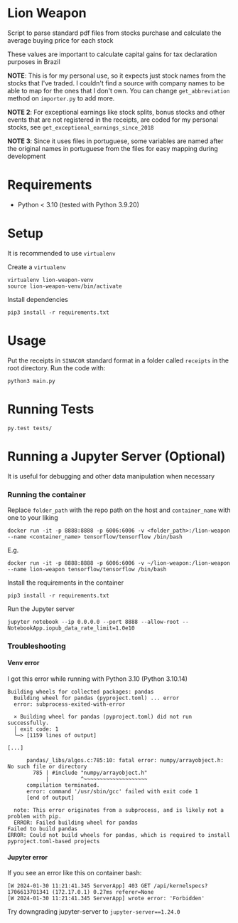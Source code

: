 # Lion Weapon

Script to parse standard pdf files from stocks purchase and calculate the average buying price for each stock

These values are important to calculate capital gains for tax declaration purposes in Brazil

**NOTE**: This is for my personal use, so it expects just stock names from the stocks that I've traded. I couldn't find a source with company names to be able to map for the ones that I don't own. You can change `get_abbreviation` method on `importer.py` to add more.

**NOTE 2**: For exceptional earnings like stock splits, bonus stocks and other events that are not registered in the receipts, are coded for my personal stocks, see `get_exceptional_earnings_since_2018`

**NOTE 3**: Since it uses files in portuguese, some variables are named after the original names in portuguese from the files for easy mapping during development

# Requirements

* Python < 3.10 (tested with Python 3.9.20)

# Setup

It is recommended to use `virtualenv`

Create a `virtualenv`

```
virtualenv lion-weapon-venv
source lion-weapon-venv/bin/activate
```

Install dependencies

```
pip3 install -r requirements.txt
```

# Usage

Put the receipts in `SINACOR` standard format in a folder called `receipts` in the root directory. Run the code with:

```
python3 main.py
```

# Running Tests

```
py.test tests/
```

# Running a Jupyter Server (Optional)

It is useful for debugging and other data manipulation when necessary

### Running the container

Replace `folder_path` with the repo path on the host and `container_name` with one to your liking

```
docker run -it -p 8888:8888 -p 6006:6006 -v <folder_path>:/lion-weapon --name <container_name> tensorflow/tensorflow /bin/bash
```

E.g.

```
docker run -it -p 8888:8888 -p 6006:6006 -v ~/lion-weapon:/lion-weapon --name lion-weapon tensorflow/tensorflow /bin/bash
```

Install the requirements in the container

```
pip3 install -r requirements.txt
```

Run the Jupyter server

```
jupyter notebook --ip 0.0.0.0 --port 8888 --allow-root --NotebookApp.iopub_data_rate_limit=1.0e10
```

### Troubleshooting

#### Venv error

I got this error while running with Python 3.10 (Python 3.10.14)

```
Building wheels for collected packages: pandas
  Building wheel for pandas (pyproject.toml) ... error
  error: subprocess-exited-with-error

  × Building wheel for pandas (pyproject.toml) did not run successfully.
  │ exit code: 1
  ╰─> [1159 lines of output]

[...]

      pandas/_libs/algos.c:785:10: fatal error: numpy/arrayobject.h: No such file or directory
        785 | #include "numpy/arrayobject.h"
            |          ^~~~~~~~~~~~~~~~~~~~~
      compilation terminated.
      error: command '/usr/sbin/gcc' failed with exit code 1
      [end of output]

  note: This error originates from a subprocess, and is likely not a problem with pip.
  ERROR: Failed building wheel for pandas
Failed to build pandas
ERROR: Could not build wheels for pandas, which is required to install pyproject.toml-based projects
```

#### Jupyter error

If you see an error like this on container bash:

```
[W 2024-01-30 11:21:41.345 ServerApp] 403 GET /api/kernelspecs?1706613701341 (172.17.0.1) 0.27ms referer=None
[W 2024-01-30 11:21:41.345 ServerApp] wrote error: 'Forbidden'
```

Try downgrading jupyter-server to `jupyter-server==1.24.0`


